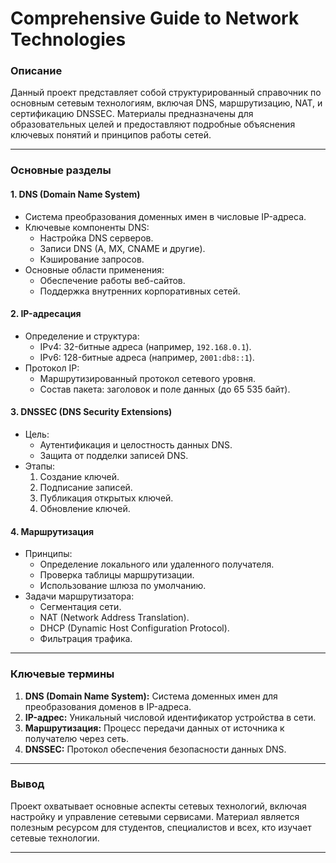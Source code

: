 # Comprehensive Guide to Network Technologies

### Описание
Данный проект представляет собой структурированный справочник по основным сетевым технологиям, включая DNS, маршрутизацию, NAT, и сертификацию DNSSEC. Материалы предназначены для образовательных целей и предоставляют подробные объяснения ключевых понятий и принципов работы сетей.

---

### Основные разделы
#### 1. **DNS (Domain Name System)**
- Система преобразования доменных имен в числовые IP-адреса.
- Ключевые компоненты DNS:
  - Настройка DNS серверов.
  - Записи DNS (A, MX, CNAME и другие).
  - Кэширование запросов.
- Основные области применения:
  - Обеспечение работы веб-сайтов.
  - Поддержка внутренних корпоративных сетей.

#### 2. **IP-адресация**
- Определение и структура:
  - IPv4: 32-битные адреса (например, `192.168.0.1`).
  - IPv6: 128-битные адреса (например, `2001:db8::1`).
- Протокол IP:
  - Маршрутизированный протокол сетевого уровня.
  - Состав пакета: заголовок и поле данных (до 65 535 байт).

#### 3. **DNSSEC (DNS Security Extensions)**
- Цель:
  - Аутентификация и целостность данных DNS.
  - Защита от подделки записей DNS.
- Этапы:
  1. Создание ключей.
  2. Подписание записей.
  3. Публикация открытых ключей.
  4. Обновление ключей.

#### 4. **Маршрутизация**
- Принципы:
  - Определение локального или удаленного получателя.
  - Проверка таблицы маршрутизации.
  - Использование шлюза по умолчанию.
- Задачи маршрутизатора:
  - Сегментация сети.
  - NAT (Network Address Translation).
  - DHCP (Dynamic Host Configuration Protocol).
  - Фильтрация трафика.

---

### Ключевые термины
1. **DNS (Domain Name System):** Система доменных имен для преобразования доменов в IP-адреса.
2. **IP-адрес:** Уникальный числовой идентификатор устройства в сети.
3. **Маршрутизация:** Процесс передачи данных от источника к получателю через сеть.
4. **DNSSEC:** Протокол обеспечения безопасности данных DNS.

---

### Вывод
Проект охватывает основные аспекты сетевых технологий, включая настройку и управление сетевыми сервисами. Материал является полезным ресурсом для студентов, специалистов и всех, кто изучает сетевые технологии.

---


